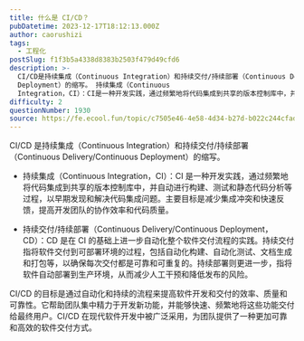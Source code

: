 ```yaml
---
title: 什么是 CI/CD？
pubDatetime: 2023-12-17T18:12:13.000Z
author: caorushizi
tags:
  - 工程化
postSlug: f1f3b5a4338d8383b2503f479d49cfd6
description: >-
  CI/CD是持续集成（Continuous Integration）和持续交付/持续部署（Continuous Delivery/Continuous
  Deployment）的缩写。 持续集成（Continuous
  Integration，CI）：CI是一种开发实践，通过频繁地将代码集成到共享的版本控制库中，并自动进行构建、测试和静态代码分析等过程，以早期发现和解决代码集成问题。主要目标是减少集成
difficulty: 2
questionNumber: 1930
source: https://fe.ecool.fun/topic/c7505e46-4e58-4d34-b27d-b022c244cfad
---
```


CI/CD 是持续集成（Continuous Integration）和持续交付/持续部署（Continuous Delivery/Continuous Deployment）的缩写。

- 持续集成（Continuous Integration，CI）：CI 是一种开发实践，通过频繁地将代码集成到共享的版本控制库中，并自动进行构建、测试和静态代码分析等过程，以早期发现和解决代码集成问题。主要目标是减少集成冲突和快速反馈，提高开发团队的协作效率和代码质量。

- 持续交付/持续部署（Continuous Delivery/Continuous Deployment，CD）：CD 是在 CI 的基础上进一步自动化整个软件交付流程的实践。持续交付指将软件交付到可部署环境的过程，包括自动化构建、自动化测试、文档生成和打包等，以确保每次交付都是可靠和可重复的。持续部署则更进一步，指将软件自动部署到生产环境，从而减少人工干预和降低发布的风险。

CI/CD 的目标是通过自动化和持续的流程来提高软件开发和交付的效率、质量和可靠性。它帮助团队集中精力于开发新功能，并能够快速、频繁地将这些功能交付给最终用户。CI/CD 在现代软件开发中被广泛采用，为团队提供了一种更加可靠和高效的软件交付方式。
